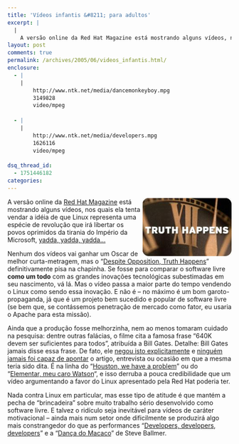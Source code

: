 ```yaml
---
title: 'Vídeos infantis &#8211; para adultos'
excerpt: |
  |
    A versão online da Red Hat Magazine está mostrando alguns vídeos, nos quais ela tenta vendar a idéia de que Linux representa uma espécie de revolução que irá libertar os povos oprimidos da tirania do Império da Microsoft, yadda, yadda,...
layout: post
comments: true
permalink: /archives/2005/06/videos_infantis.html/
enclosure:
  - |
    |
        http://www.ntk.net/media/dancemonkeyboy.mpg
        3149828
        video/mpeg

  - |
    |
        http://www.ntk.net/media/developers.mpg
        1626116
        video/mpeg

dsq_thread_id:
  - 1751446182
categories:
---
```

<img title="Cena de 'Despite opposition, truth happens'" src="/archives/img/truth.jpg" width="200" height="130" align="right" style="margin-left:2px" />A versão online da [Red Hat Magazine][1] está mostrando alguns vídeos, nos quais ela tenta vendar a idéia de que Linux representa uma espécie de revolução que irá libertar os povos oprimidos da tirania do Império da Microsoft, [yadda, yadda, yadda&#8230;][2]

Nenhum dos vídeos vai ganhar um Oscar de melhor curta-metragem, mas o &#8220;[Despite Opposition, Truth Happens][3]&#8221; definitivamente pisa na chapinha. Se fosse para comparar o software livre **como um todo** com as grandes inovações tecnológicas subestimadas em seu nascimento, vá lá. Mas o vídeo passa a maior parte do tempo vendendo o Linux como sendo essa inovação. E não é &#8211; no máximo é um bom garoto-propaganda, já que é um projeto bem sucedido e popular de software livre (se bem que, se contássemos penetração de mercado como fator, eu usaria o Apache para esta missão).

Ainda que a produção fosse melhorzinha, nem ao menos tomaram cuidado na pesquisa: dentre outras falácias, o filme cita a famosa frase &#8220;640K devem ser suficientes para todos&#8221;, atribuída a Bill Gates. Detalhe: Bill Gates </b>jamais</b> disse essa frase. De fato, ele [negou isto explicitamente][4] e [ninguém jamais foi capaz de apontar][5] o artigo, entrevista ou ocasião em que a mesma teria sido dita. É na linha do &#8220;[Houston, we have a problem][6]&#8221; ou do &#8220;[Elementar, meu caro Watson][7]&#8220;, e isso derruba a pouca credibilidade que um vídeo argumentando a favor do Linux apresentado pela Red Hat poderia ter.

Nada contra Linux em particular, mas esse tipo de atitude é que mantém a pecha de &#8220;brincadeira&#8221; sobre muito trabalho sério desenvolvido como software livre. E talvez o ridículo seja inevitável para vídeos de caráter motivacional &#8211; ainda mais num setor onde dificilmente se produzirá algo mais constrangedor do que as performances &#8220;[Developers, developers, developers][8]&#8221; e a &#8220;[Dança do Macaco][9]&#8221; de Steve Ballmer.

 [1]: http://www.redhat.com/magazine/
 [2]: http://www.urbandictionary.com/define.php?term=yadda+yadda+yadda
 [3]: http://www.redhat.com/magazine/008jun05/features/truth_happens/
 [4]: http://www.nybooks.com/articles/15180#fn*
 [5]: http://en.wikiquote.org/wiki/Bill_Gates#Wrongly_Attributed
 [6]: http://en.wikipedia.org/wiki/Apollo_13#Quote
 [7]: http://www.sherlockbrasil.hpg.ig.com.br/complementar/atores.htm
 [8]: http://www.ntk.net/media/developers.mpg
 [9]: http://www.ntk.net/media/dancemonkeyboy.mpg
